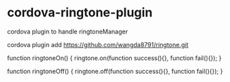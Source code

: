 cordova-ringtone-plugin
=======================

cordova plugin to handle ringtoneManager

cordova plugin add https://github.com/wangda8791/ringtone.git

function ringtoneOn() {
  ringtone.on(function success(){}, function fail(){});
}

function ringtoneOff() {
  ringtone.off(function success(){}, function fail(){});
}